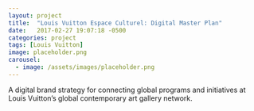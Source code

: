 ```yaml
---
layout: project
title:  "Louis Vuitton Espace Culturel: Digital Master Plan"
date:   2017-02-27 19:07:18 -0500
categories: project
tags: [Louis Vuitton]
image: placeholder.png
carousel:
  - image: /assets/images/placeholder.png
---
```

A digital brand strategy for connecting global programs and initiatives at Louis Vuitton’s global contemporary art gallery network.
